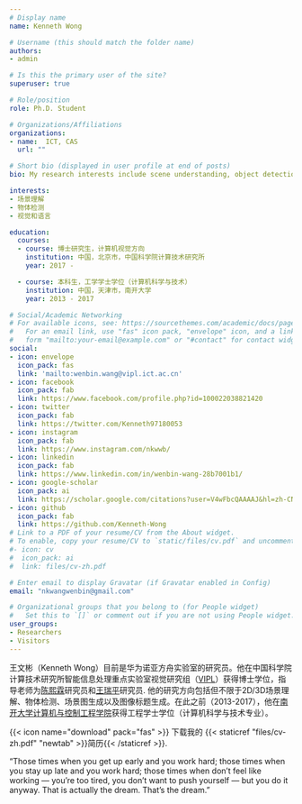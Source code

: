 ```yaml
---
# Display name
name: Kenneth Wong

# Username (this should match the folder name)
authors:
- admin

# Is this the primary user of the site?
superuser: true

# Role/position
role: Ph.D. Student 

# Organizations/Affiliations
organizations:
- name:  ICT, CAS
  url: ""

# Short bio (displayed in user profile at end of posts)
bio: My research interests include scene understanding, object detection, and vision & language tasks. 

interests:
- 场景理解
- 物体检测
- 视觉和语言

education:
  courses:
  - course: 博士研究生，计算机视觉方向
    institution: 中国，北京市，中国科学院计算技术研究所
    year: 2017 -

  - course: 本科生，工学学士学位（计算机科学与技术）
    institution: 中国，天津市，南开大学
    year: 2013 - 2017

# Social/Academic Networking
# For available icons, see: https://sourcethemes.com/academic/docs/page-builder/#icons
#   For an email link, use "fas" icon pack, "envelope" icon, and a link in the
#   form "mailto:your-email@example.com" or "#contact" for contact widget.
social:
- icon: envelope
  icon_pack: fas
  link: 'mailto:wenbin.wang@vipl.ict.ac.cn'
- icon: facebook
  icon_pack: fab
  link: https://www.facebook.com/profile.php?id=100022038821420
- icon: twitter
  icon_pack: fab
  link: https://twitter.com/Kenneth97180053
- icon: instagram
  icon_pack: fab
  link: https://www.instagram.com/nkwwb/
- icon: linkedin
  icon_pack: fab
  link: https://www.linkedin.com/in/wenbin-wang-28b7001b1/
- icon: google-scholar
  icon_pack: ai
  link: https://scholar.google.com/citations?user=V4wFbcQAAAAJ&hl=zh-CN
- icon: github
  icon_pack: fab
  link: https://github.com/Kenneth-Wong
# Link to a PDF of your resume/CV from the About widget.
# To enable, copy your resume/CV to `static/files/cv.pdf` and uncomment the lines below.
#- icon: cv
#  icon_pack: ai
#  link: files/cv-zh.pdf

# Enter email to display Gravatar (if Gravatar enabled in Config)
email: "nkwangwenbin@gmail.com"

# Organizational groups that you belong to (for People widget)
#   Set this to `[]` or comment out if you are not using People widget.
user_groups:
- Researchers
- Visitors 
---
```


王文彬（Kenneth Wong）目前是华为诺亚方舟实验室的研究员。他在中国科学院计算技术研究所智能信息处理重点实验室视觉研究组（[VIPL](http://vipl.ict.ac.cn/)）获得博士学位，指导老师为[陈熙霖](http://vipl.ict.ac.cn/people/~xlchen)研究员和[王瑞平](https://rpwang.net/research.htm)研究员. 他的研究方向包括但不限于2D/3D场景理解、物体检测、场景图生成以及图像标题生成。在此之前（2013-2017），他在[南开大学计算机与控制工程学院](https://cc.nankai.edu.cn/)获得工程学士学位（计算机科学与技术专业）。

{{< icon name="download" pack="fas" >}} 下载我的 {{< staticref "files/cv-zh.pdf" "newtab" >}}简历{{< /staticref >}}.  

“Those times when you get up early and you work hard; those times when you stay up late and you work hard; those times when don’t feel like working — you’re too tired, you don’t want to push yourself — but you do it anyway. That is actually the dream. That’s the dream.” 


